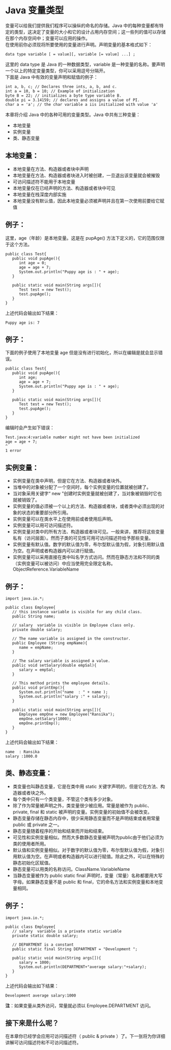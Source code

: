 # Java 变量类型  

变量可以给我们提供我们程序可以操纵的命名的存储。Java 中的每种变量都有特定的类型，这决定了变量的大小和它的设计占用内存空间；这一些列的值可以存储在那个内存空间中；变量可以应用的操作。  
在使用前你必须现将所要使用的变量进行声明。声明变量的基本格式如下：
```
data type variable [ = value][, variable [= value] ...] ;
```   

这里的 data type 是 Java 的一种数据类型，variable 是一种变量的名称。要声明一个以上的特定变量类型，你可以采用逗号分隔开。  
下面是 Java 中有效的变量声明和赋值的例子：  
```
int a, b, c; // Declares three ints, a, b, and c.
int a = 10, b = 10; // Example of initialization
byte B = 22; // initializes a byte type variable B.
double pi = 3.14159; // declares and assigns a value of PI.
char a = 'a'; // the char variable a iis initialized with value 'a'
```


本章将介绍 Java 中的各种可用的变量类型。Java 中共有三种变量：  
- 本地变量  
- 实例变量  
- 类、静态变量  

## 本地变量：  
- 本地变量在方法、构造器或者块中声明  
- 本地变量在方法、构造器或者块进入时被创建，一旦退出该变量就会被摧毁  
- 可访问描述符不能用于本地变量  
- 本地变量仅在已经声明的方法、构造器或者块中可见  
- 本地变量在栈深度内部实施  
- 本地变量没有默认值，因此本地变量必须被声明并且在第一次使用前要给它赋值  

## 例子：  
这里，age（年龄）是本地变量。这是在 pupAge() 方法下定义的，它的范围仅限于这个方法。  
```
public class Test{ 
   public void pupAge(){
      int age = 0;
      age = age + 7;
      System.out.println("Puppy age is : " + age);
   }
   
   public static void main(String args[]){
      Test test = new Test();
      test.pupAge();
   }
}
```


上述代码会输出如下结果：
```
Puppy age is: 7
``` 

## 例子：  
下面的例子使用了本地变量 age 但是没有进行初始化，所以在编辑是就会显示错误。  
```
public class Test{ 
   public void pupAge(){
      int age;
      age = age + 7;
      System.out.println("Puppy age is : " + age);
   }
   
   public static void main(String args[]){
      Test test = new Test();
      test.pupAge();
   }
}
```

编辑时会产生如下错误：
```
Test.java:4:variable number might not have been initialized
age = age + 7;
^
1 error
``` 

## 实例变量：  
- 实例变量在类中声明，但是它在方法、构造器或者块外。  
- 当堆中的对象被分配了一个空间时，每个实例变量的位置就被创建了。  
- 当对象采用关键字“ new ”创建时实例变量就被创建了，当对象被销毁时它也就被销毁了。  
- 实例变量的值必须被一个以上的方法、构造器或者块，或者类中必须出现的对象的状态的重要部分所引用。  
- 实例变量可以在类水平上在使用前或者使用后声明。  
- 实例变量可以用可访问描述符。  
- 实例变量对类中的所有方法、构造器或者块可见。一般来讲，推荐将这些变量私有（访问层面）。然而子类的可见性可用可访问描述符给予那些变量。  
- 实例变量有默认值。数字的默认值为零，布尔型默认值为假，对象引用默认值为空。在声明或者构造器内可以进行赋值。  
- 实例变量可以采用直接在类中叫名字方式访问。然而在静态方法和不同的类（实例变量可以被访问）中应当使用完全限定名称。ObjectReference.VariableName  

## 例子：
```
import java.io.*;

public class Employee{
   // this instance variable is visible for any child class.
   public String name;
   
   // salary  variable is visible in Employee class only.
   private double salary;
   
   // The name variable is assigned in the constructor. 
   public Employee (String empName){
      name = empName;
   }

   // The salary variable is assigned a value.
   public void setSalary(double empSal){
      salary = empSal;
   }
   
   // This method prints the employee details.
   public void printEmp(){
      System.out.println("name  : " + name );
      System.out.println("salary :" + salary);
   }

   public static void main(String args[]){
      Employee empOne = new Employee("Ransika");
      empOne.setSalary(1000);
      empOne.printEmp();
   }
}
```
  

上述代码会输出如下结果：  
```
name  : Ransika
salary :1000.0
```  

## 类、静态变量：  
- 类变量也叫静态变量，它是在类中用 static 关键字声明的，但是它在方法、构造器或者块之外。  
- 每个类中只有一个类变量，不管这个类有多少对象。  
- 除了作为常量被声明之外，类变量很少被应用。常量是被作为 public、private, final 和 static 被声明的变量。实例变量的初始值不会被改变。  
- 静态变量存储在静态内存中，很少采用静态变量而不是声明结束或者用常量public 或 private 之一。  
- 静态变量随着程序的开始和结束而开始和结束。  
- 可见性和实例变量相似。然而大多数静态变量被声明为public由于他们必须为类的使用者所用。  
- 默认值和实例变量相似。对于数字的默认值为零，布尔型默认值为假，对象引用默认值为空。在声明或者构造器内可以进行赋值。除此之外，可以在特殊的静态初始化区赋值。  
- 静态变量可以用类的名称访问。ClassName.VariableName  
- 当静态变量被作为 public static final 声明时，变量（常量）名称都要用大写字母。如果静态变量不是 public 和 final，它的命名方法和实例变量和本地变量相同。  

## 例子：
```
import java.io.*;

public class Employee{
   // salary  variable is a private static variable
   private static double salary;

   // DEPARTMENT is a constant
   public static final String DEPARTMENT = "Development ";

   public static void main(String args[]){
      salary = 1000;
      System.out.println(DEPARTMENT+"average salary:"+salary);
   }
}
```
  

上述代码会输出如下结果：
```  
Development average salary:1000
```

**注**：如果变量从类外访问，常量就必须以 Employee.DEPARTMENT 访问。  

## 接下来是什么呢？  
在本章你已经学会应用可访问描述符（ public & private ）了。下一张将为你详细讲解可访问描述符和不可访问描述符。  
